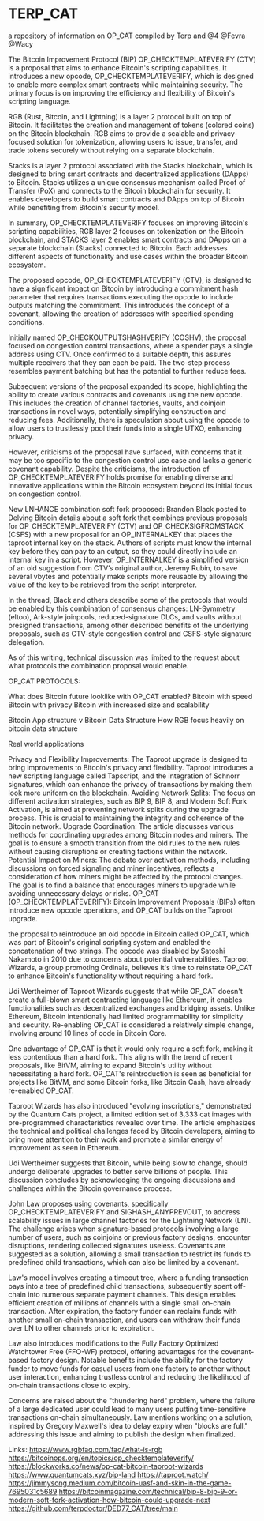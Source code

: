 # TERP_CAT
a repository of information on OP_CAT compiled by Terp and @4 @Fevra @Wacy

The Bitcoin Improvement Protocol (BIP) OP_CHECKTEMPLATEVERIFY (CTV) is a proposal that aims to enhance Bitcoin's scripting capabilities. It introduces a new opcode, OP_CHECKTEMPLATEVERIFY, which is designed to enable more complex smart contracts while maintaining security. The primary focus is on improving the efficiency and flexibility of Bitcoin's scripting language.

RGB (Rust, Bitcoin, and Lightning) is a layer 2 protocol built on top of Bitcoin. It facilitates the creation and management of tokens (colored coins) on the Bitcoin blockchain. RGB aims to provide a scalable and privacy-focused solution for tokenization, allowing users to issue, transfer, and trade tokens securely without relying on a separate blockchain.

Stacks is a layer 2 protocol associated with the Stacks blockchain, which is designed to bring smart contracts and decentralized applications (DApps) to Bitcoin. Stacks utilizes a unique consensus mechanism called Proof of Transfer (PoX) and connects to the Bitcoin blockchain for security. It enables developers to build smart contracts and DApps on top of Bitcoin while benefiting from Bitcoin's security model.

In summary, OP_CHECKTEMPLATEVERIFY focuses on improving Bitcoin's scripting capabilities, RGB layer 2 focuses on tokenization on the Bitcoin blockchain, and STACKS layer 2 enables smart contracts and DApps on a separate blockchain (Stacks) connected to Bitcoin. Each addresses different aspects of functionality and use cases within the broader Bitcoin ecosystem.

The proposed opcode, OP_CHECKTEMPLATEVERIFY (CTV), is designed to have a significant impact on Bitcoin by introducing a commitment hash parameter that requires transactions executing the opcode to include outputs matching the commitment. This introduces the concept of a covenant, allowing the creation of addresses with specified spending conditions.

Initially named OP_CHECKOUTPUTSHASHVERIFY (COSHV), the proposal focused on congestion control transactions, where a spender pays a single address using CTV. Once confirmed to a suitable depth, this assures multiple receivers that they can each be paid. The two-step process resembles payment batching but has the potential to further reduce fees.

Subsequent versions of the proposal expanded its scope, highlighting the ability to create various contracts and covenants using the new opcode. This includes the creation of channel factories, vaults, and coinjoin transactions in novel ways, potentially simplifying construction and reducing fees. Additionally, there is speculation about using the opcode to allow users to trustlessly pool their funds into a single UTXO, enhancing privacy.

However, criticisms of the proposal have surfaced, with concerns that it may be too specific to the congestion control use case and lacks a generic covenant capability. Despite the criticisms, the introduction of OP_CHECKTEMPLATEVERIFY holds promise for enabling diverse and innovative applications within the Bitcoin ecosystem beyond its initial focus on congestion control.

New LNHANCE combination soft fork proposed: Brandon Black posted to Delving Bitcoin details about a soft fork that combines previous proposals for OP_CHECKTEMPLATEVERIFY (CTV) and OP_CHECKSIGFROMSTACK (CSFS) with a new proposal for an OP_INTERNALKEY that places the taproot internal key on the stack. Authors of scripts must know the internal key before they can pay to an output, so they could directly include an internal key in a script. However, OP_INTERNALKEY is a simplified version of an old suggestion from CTV’s original author, Jeremy Rubin, to save several vbytes and potentially make scripts more reusable by allowing the value of the key to be retrieved from the script interpreter.

In the thread, Black and others describe some of the protocols that would be enabled by this combination of consensus changes: LN-Symmetry (eltoo), Ark-style joinpools, reduced-signature DLCs, and vaults without presigned transactions, among other described benefits of the underlying proposals, such as CTV-style congestion control and CSFS-style signature delegation.

As of this writing, technical discussion was limited to the request about what protocols the combination proposal would enable.

OP_CAT PROTOCOLS:

What does Bitcoin future looklike with OP_CAT enabled? Bitcoin with speed Bitcoin with privacy Bitcoin with increased size and scalability

Bitcoin App structure v Bitcoin Data Structure How RGB focus heavily on bitcoin data structure

Real world applications

Privacy and Flexibility Improvements: The Taproot upgrade is designed to bring improvements to Bitcoin's privacy and flexibility. Taproot introduces a new scripting language called Tapscript, and the integration of Schnorr signatures, which can enhance the privacy of transactions by making them look more uniform on the blockchain. Avoiding Network Splits: The focus on different activation strategies, such as BIP 9, BIP 8, and Modern Soft Fork Activation, is aimed at preventing network splits during the upgrade process. This is crucial to maintaining the integrity and coherence of the Bitcoin network. Upgrade Coordination: The article discusses various methods for coordinating upgrades among Bitcoin nodes and miners. The goal is to ensure a smooth transition from the old rules to the new rules without causing disruptions or creating factions within the network. Potential Impact on Miners: The debate over activation methods, including discussions on forced signaling and miner incentives, reflects a consideration of how miners might be affected by the protocol changes. The goal is to find a balance that encourages miners to upgrade while avoiding unnecessary delays or risks. OP_CAT (OP_CHECKTEMPLATEVERIFY): Bitcoin Improvement Proposals (BIPs) often introduce new opcode operations, and OP_CAT builds on the Taproot upgrade.

the proposal to reintroduce an old opcode in Bitcoin called OP_CAT, which was part of Bitcoin's original scripting system and enabled the concatenation of two strings. The opcode was disabled by Satoshi Nakamoto in 2010 due to concerns about potential vulnerabilities. Taproot Wizards, a group promoting Ordinals, believes it's time to reinstate OP_CAT to enhance Bitcoin's functionality without requiring a hard fork.

Udi Wertheimer of Taproot Wizards suggests that while OP_CAT doesn't create a full-blown smart contracting language like Ethereum, it enables functionalities such as decentralized exchanges and bridging assets. Unlike Ethereum, Bitcoin intentionally had limited programmability for simplicity and security. Re-enabling OP_CAT is considered a relatively simple change, involving around 10 lines of code in Bitcoin Core.

One advantage of OP_CAT is that it would only require a soft fork, making it less contentious than a hard fork. This aligns with the trend of recent proposals, like BitVM, aiming to expand Bitcoin's utility without necessitating a hard fork. OP_CAT's reintroduction is seen as beneficial for projects like BitVM, and some Bitcoin forks, like Bitcoin Cash, have already re-enabled OP_CAT.

Taproot Wizards has also introduced "evolving inscriptions," demonstrated by the Quantum Cats project, a limited edition set of 3,333 cat images with pre-programmed characteristics revealed over time. The article emphasizes the technical and political challenges faced by Bitcoin developers, aiming to bring more attention to their work and promote a similar energy of improvement as seen in Ethereum.

Udi Wertheimer suggests that Bitcoin, while being slow to change, should undergo deliberate upgrades to better serve billions of people. This discussion concludes by acknowledging the ongoing discussions and challenges within the Bitcoin governance process.

John Law proposes using covenants, specifically OP_CHECKTEMPLATEVERIFY and SIGHASH_ANYPREVOUT, to address scalability issues in large channel factories for the Lightning Network (LN). The challenge arises when signature-based protocols involving a large number of users, such as coinjoins or previous factory designs, encounter disruptions, rendering collected signatures useless. Covenants are suggested as a solution, allowing a small transaction to restrict its funds to predefined child transactions, which can also be limited by a covenant.

Law's model involves creating a timeout tree, where a funding transaction pays into a tree of predefined child transactions, subsequently spent off-chain into numerous separate payment channels. This design enables efficient creation of millions of channels with a single small on-chain transaction. After expiration, the factory funder can reclaim funds with another small on-chain transaction, and users can withdraw their funds over LN to other channels prior to expiration.

Law also introduces modifications to the Fully Factory Optimized Watchtower Free (FFO-WF) protocol, offering advantages for the covenant-based factory design. Notable benefits include the ability for the factory funder to move funds for casual users from one factory to another without user interaction, enhancing trustless control and reducing the likelihood of on-chain transactions close to expiry.

Concerns are raised about the "thundering herd" problem, where the failure of a large dedicated user could lead to many users putting time-sensitive transactions on-chain simultaneously. Law mentions working on a solution, inspired by Gregory Maxwell's idea to delay expiry when "blocks are full," addressing this issue and aiming to publish the design when finalized.

Links: https://www.rgbfaq.com/faq/what-is-rgb https://bitcoinops.org/en/topics/op_checktemplateverify/ https://blockworks.co/news/op-cat-bitcoin-taproot-wizards https://www.quantumcats.xyz/bip-land https://taproot.watch/ https://jimmysong.medium.com/bitcoin-uasf-and-skin-in-the-game-7695031c5689 https://bitcoinmagazine.com/technical/bip-8-bip-9-or-modern-soft-fork-activation-how-bitcoin-could-upgrade-next https://github.com/terpdoctor/DED77_CAT/tree/main
